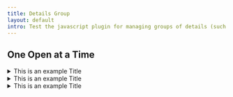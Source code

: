 ```yaml
---
title: Details Group
layout: default
intro: Test the javascript plugin for managing groups of details (such as accordions)
---
```


## One Open at a Time

<div data-ulu-details-group='{ "onlyOneOpen" : true }'>
  <details class="accordion">
    <summary class="accordion__summary">
      This is an example Title
    </summary>
    <div class="accordion__content">
      {{ placeholder.paragraph }}
      {{ placeholder.paragraph }}
    </div>
  </details>

  <details class="accordion">
    <summary class="accordion__summary">
      This is an example Title
    </summary>
    <div class="accordion__content">
      {{ placeholder.paragraph }}
      {{ placeholder.paragraph }}
    </div>
  </details>

  <details class="accordion">
    <summary class="accordion__summary">
      This is an example Title
    </summary>
    <div class="accordion__content">
      {{ placeholder.paragraph }}
      {{ placeholder.paragraph }}
    </div>
  </details>
</div>